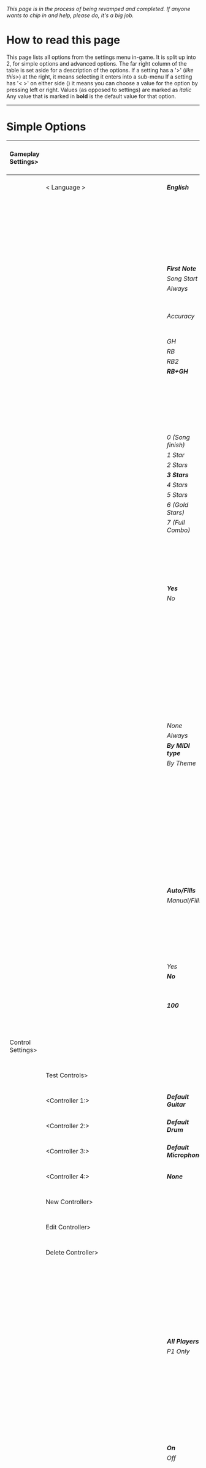 _This page is in the process of being revamped and completed._
_If anyone wants to chip in and help, please do, it's a big job._

# How to read this page #
This page lists all options from the settings menu in-game. It is split up into 2, for simple options and advanced options.
The far right column of the table is set aside for a description of the options.
If a setting has a '>' (_like this>_) at the right, it means selecting it enters into a sub-menu
If a setting has '< >' on either side (_<like this>_) it means you can choose a value for the option by pressing left or right.
Values (as opposed to settings) are marked as _italic_
Any value that is marked in **bold** is the default value for that option.

<a href='Hidden comment: 
||Required junk to keep this below the Left google content ||
|| Don"t remove this so it works right.||  ||
'></a>


---

# Simple Options #
| Gameplay Settings>   |                          |                          |                      | Settings that affect the rules of the game. |
|:---------------------|:-------------------------|:-------------------------|:---------------------|:--------------------------------------------|
|                      |< Language >              | _**English**_              |                      | Change the game language!                   |
|                      |<Drum Miss Penalty>       |                          |                      | Determines when drum hits count as misses: When the song begins, after the first note, or always. |
|                      |                          | _**First Note**_           |                      |                                             |
|                      |                          | _Song Start_             |                      |                                             |
|                      |                          | _Always_                 |                      |                                             |
|                      |<Star Scoring Style>      |                          |                      |                                             |
|                      |                          | _Accuracy_               |                      | Sets which system to use to calculate your star score   |
|                      |                          | _GH_                     |                      |                                             |
|                      |                          | _RB_                     |                      |                                             |
|                      |                          | _RB2_                    |                      |                                             |
|                      |                          | _**RB+GH**_                |                      |                                             |
|                      |<Career Mode Advance>     |                          |                      | Determine how many stars are needed on a song before it is unlocked in career mode |
|                      |                          | _0 (Song finish)_        |                      |                                             |
|                      |                          | _1 Star_                 |                      |                                             |
|                      |                          | _2 Stars_                |                      |                                             |
|                      |                          | _**3 Stars**_              |                      |                                             |
|                      |                          | _4 Stars_                |                      |                                             |
|                      |                          | _5 Stars_                |                      |                                             |
|                      |                          | _6 (Gold Stars)_         |                      |                                             |
|                      |                          | _7 (Full Combo)_         |                      |                                             |
|                      |<Countdown on Resume>     |                          |                      | If enabled, there will be a three second countdown when you unpause |
|                      |                          | _**Yes**_                  |                      |                                             |
|                      |                          | _No_                     |                      |                                             |
|                      |<Sp Refill Mode>          |                          |                      | Sets whether you can earn more starpower while using it. In 'By MIDI Type', only MIDIs that mark RB-style sections whill use this. (This is set by the 'Gameplay' quickset) |
|                      |                          | _None_                   |                      |                                             |
|                      |                          | _Always_                 |                      |                                             |
|                      |                          | _**By MIDI type**_         |                      |                                             |
|                      |                          | _By Theme_               |                      |                                             |
|                      |<Drum SP>                 |                          |                      | Determines how drum starpower is activated when there are no drum fills. Auto will automatically activate when available, and Manual will wait for the 'Starpower' button to be pressed |
|                      |                          | _**Auto/Fills**_           |                      |                                             |
|                      |                          | _Manual/Fills_           |                      |                                             |
|                      |<Upload Highscores>       |                          |                      | If enabled, your high scores will be sent to the server to rank you against other players. |
|                      |                          | _Yes_                    |                      |                                             |
|                      |                          | _**No**_                   |                      |                                             |
|                      |<AV Delay>                | _**100**_                  |                      | Set your A/V delay. Unfortunately for now you have to use trial and error.   |
| Control Settings>    |                          |                          |                      | Create, delete, and edit your controls.     |
|                      | Test Controls>           |                          |                      | Go here to test your controllers.           |
|                      |<Controller 1:>           | _**Default Guitar**_       |                      | Select the controller for slot 1            |
|                      |<Controller 2:>           | _**Default Drum**_         |                      | Select the controller for slot 2            |
|                      |<Controller 3:>           | _**Default Microphone**_   |                      | Select the controller for slot 3            |
|                      |<Controller 4:>           | _**None**_                 |                      | Select the controller for slot 4            |
|                      | New Controller>          |                          |                      | Create a new controller to use              |
|                      | Edit Controller>         |                          |                      | Edit a controller you have created          |
|                      | Delete Controller>       |                          |                      | Delete a controller you have created        |
|                      |<Menu Navigation>         |                          |                      | Sets whether all players can navigate the menu, or only the controller set as Player 1 and the master keys. |
|                      |                          | _**All Players**_          |                      |                                             |
|                      |                          | _P1 Only_                |                      |                                             |
|                      |<Drum Navigation>         |                          |                      | If enabled, drum keys will be allowed to navigate menus. If not, only guitar keys and keyboard master keys will. |
|                      |                          | _**On**_                   |                      |                                             |
|                      |                          | _Off_                    |                      |                                             |
|                      |<Key Conflicts>           |                          |                      | Sets how the game handles key conflicts. 'Don't check' doesn't check, but conflicts will affect play. 'Notify' will inform you, but allow you to continue, and 'Enforce' will not allow you to exit the menu until all key conflicts have been resolved. |
|                      |                          | _Don't check_            |                      |                                             |
|                      |                          | _**Notify**_               |                      |                                             |
|                      |                          | _Enforce_                |                      |                                             |
| Display Settings>    |                          |                          |                      | Theme, neck, resolution, etc.               |
|                      |< Theme >                 |                          |                      | Sets the overall graphical feel of the game. You van find and download many more at fretsonfire.net |
|                      |<Video Resolution>        | _**640x480**_              |                      | Set the resolution of the game. In windowed mode, higher values mean a larger screen. |
|                      |<Fullscreen Mode>         |                          |                      | Play in either fullsctreen ('Yes') or windowed ('No') mode. |
|                      |                          | _**No**_                   |                      |                                             |
|                      |                          | _Yes_                    |                      |                                             |
|                      |<Stage Selection>         |                          |                      | Set the background for your stage. Default will use the default background and Blank puts you in a dark room. Probably a lot like the one you're in now. |
|                      |                          | _Blank_                  |                      |                                             |
|                      |                          | _Default_                |                      |                                             |
|                      |                          | _**Random**_               |                      |                                             |
|                      |<Graphical Submenus>      |                          |                      | Enable or disable the use of graphical submenus |
|                      |                          | _Disabled_               |                      |                                             |
|                      |                          | _**Enabled**_              |                      |                                             |
|                      | Choose Default Neck>     |                          |                      | Choose your default neck. You still have to choose which neck you use for your character in the character select screen. |
|                      | In-Game Display Settings>|                          |                      | Change what and where things appear in-game. |
|                      |                          |<Show stars In-Game>      |                      | Sets whether or not to show your star score as you play. 'By Theme' leaves it to the theme creator. |
|                      |                          |                          | _**By Theme**_         |                                             |
|                      |                          |                          | _On_                 |                                             |
|                      |                          |                          | _Off_                |                                             |
|                      |                          |<Show Hit Accuracy>       |                      | Shows how accurate you note hits are. Numeric will give a time in milliseconds, and Friendly will use English to inform you. Both will show, well, both. Useful for determining your A/V delay. |
|                      |                          |                          | _Both_               |                                             |
|                      |                          |                          | _**Friendly**_         |                                             |
|                      |                          |                          | _Off_                |                                             |
|                      |                          |                          | _Numeric_            |                                             |
|                      |                          |<Show In-Game Stats>      |                      | Sets whether or not to show detailed stats as you play. 'By Theme' leaves it to the theme creator |
|                      |                          |                          | _By Theme_           |                                             |
|                      |                          |                          | _**Off**_              |                                             |
|                      |                          |                          | _On_                 |                                             |
|                      |                          |<Time Display Format>     |                      | Sets whether the song time is displayed as time elapsed, time remaining, or not at all |
|                      |                          |                          | _**Countdown**_        |                                             |
|                      |                          |                          | _Elapsed_            |                                             |
|                      |                          |                          | _Off_                |                                             |
|                      |                          |<Show at Song Start>      |                      | Sets whether to show a countdown or your name and part at the song's start. |
|                      |                          |                          | _**Countdown**_        |                                             |
|                      |                          |                          | _Part_               |                                             |
| Audio Settings>      |                           |                          |                      | Volume controls, etc.                       |
|                      | Volume Settings>         |                          |                      | Change the volume of game sounds.           |
|                      |                          | <Active Track Volume>    | _**10/10**_           | Volume of the parts you are playing.        |
|                      |                          | <Background Volume>      | _**08/10**_            | Volume of the parts you are not playing.    |
|                      |                          | <Screw-Up Sounds>        |                      | How loud should the sound of your screwing up be? Very. |
|                      |                          |                          | _Off_                |                                             |
|                      |                          |                          | _**Quiet**_            |                                             |
|                      |                          |                          | _Loud_               |                                             |
|                      |                          |                          | _Painful_            |                                             |
|                      |                          | <Miss Volume>            | _**02/10**_            | Set the volume of the active track when you miss a note. |
|                      |                          | <Single Track Miss>      | _**09/10**_            | When playing a song with only a single track, this sets the volume of the track when you miss a note. |
|                      |                          | <Crowd Volume>           | _**08/10**_            | Set the volume of the crowd                 |
|                      |                          | <Kill Volume>            | _**00/10**_            | Set the volume when using killswitch        |
|                      |                          | <SFX Volume>             | _**07/10**_            | Sets the volume of various sound effects    |
|                      |                          | <Menu Volume>            | _**06/10**_            | Set the volume of the background menu music |
|                      |<Starpower Claps>         |                          |                      | Enables a clapping sound effect to be used on the beats in Starpower |
|                      |                          | _**Off**_                  |                      |                                             |
|                      |                          | _On_                     |                      |                                             |
|                      |<Practice Beat Claps>     |                          |                      | Enables clap sound effects on every beat in practice mode. |
|                      |                          | _**Off**_                  |                      |                                             |
|                      |                          | _On_                     |                      |                                             |
|                      |<Effects Mode>            |                          |                      | Sets whether to use a killswitch or pitchbend as the effect on your whammy |
|                      |                          | _**Killswitch**_           |                      |                                             |
|                      |                          | _Pitchbend_              |                      |                                             |
|                      |<Crowd Cheers>            |                          |                      | Sets when the crowd will cheer for you (if a crowd.ogg is present). 'During SP' will have them sing along in Starpower, ad 'During SP & Green' will have them cheering both in SP and when your rock meter is above 2/3 |
|                      |                          | _**During SP Only**_       |                      |                                             |
|                      |                          | _During SP & Green_      |                      |                                             |
|                      |                          | _Always On_              |                      |                                             |
|                      |                          | _Off (Disabled)_         |                      |                                             |
| Setlisy Settings>    |                          |                          |                      | Settings that affect the setlist            |
|                      | _**WIP**_                  |                          |                      |                                             |
| Mods, Cheats, AI>    |                          |                          |                      | Set Jurgen to play for you, or other cheats |
|                      | _**WIP**_                  |                          |                      |                                             |
| FoFiX Credits>       |                          |                          |                      | See who made this game.                     |
| Quickset>            |                          |                          |                      | A quick way to set many advanced settings.  |
|                      | _**WIP**_                  |                          |                      |                                             |
| See Advanced Options |                          |                          |                      | Switches to the Advanced settings menu described below _(coming soon)_ |



<a href='Hidden comment: 
WIP:
||                      ||Fretboard Settings        ||Point of View            ||Theme  ||    ||
||                      ||                    ||                    ||FoF  ||    ||
||                      ||                    ||                    ||GH2  ||    ||
||                      ||                    ||                    ||GH3  ||    ||
||                      ||                    ||                    ||Rock Band  ||    ||
||                      ||                    ||                    ||Rock Rev  ||    ||
||                      ||                    ||Missed Notes            ||Keep on Going  ||    ||
||                      ||                    ||                    ||Disappear  ||    ||
||                      ||                    ||Board Speed Mode        ||BPM & Diff  ||    ||
||                      ||                    ||                    ||BPM  ||    ||
||                      ||                    ||                    ||Difficulty  ||    ||
||                      ||                    ||                    ||Percentage  ||    ||
||                      ||                    ||Board Speed Percent         ||10-400  ||    ||
||                      ||                    ||Large Drum Neck            ||Toggle extra wide drumneck  ||    ||
||                      ||                    ||Bass Groove Neck        ||Overlay  ||    ||
||                      ||                    ||                    ||Replace  ||    ||
||                      ||                    ||                    ||Off  ||    ||
||                      ||                    ||Guitar Solo Neck        ||Overlay  ||    ||
||                      ||                    ||                    ||Replace  ||    ||
||                      ||                    ||                    ||Off  ||    ||
||                      ||                    ||Inc. Neck Mode            ||Start & End  ||    ||
||                      ||                    ||                    ||Start Only  ||    ||
||                      ||                    ||                    ||Off  ||    ||
||                      ||                    ||Change Neck Transparency    ||All Necks  ||    ||
||                      ||                    ||                    ||Main Neck  ||    ||
||                      ||                    ||                    ||Solo Neck  ||    ||
||                      ||                    ||                    ||Bass Groove Neck  ||    ||
||                      ||                    ||                    ||Fail Neck  ||    ||
||                      ||                    ||                    ||Overlay Neck  ||    ||
||                      ||Advanced Gameplay Settings  ||Note Hitwindow ||      ||    ||
||                      ||                    ||Star Updates ||      ||    ||
||                      ||                    ||Bass Groove ||      ||    ||
||                      ||                    ||Loading Phrases ||      ||    ||
||                      ||                    ||Stat Decimal Places ||      ||    ||
||                      ||                    ||Ignore Open Strums ||      ||    ||
||                      ||                    ||Big Rock Endings ||      ||    ||
||                      ||                    ||SP Mode ||      ||    ||
||                      ||                    ||Party Mode Timer ||      ||    ||
||                      ||                    ||Remember Play Count ||      ||    ||
||                      ||                    ||Pause on Loss of Focus ||      ||    ||
||                      ||HOPO Settings               || ||      ||    ||
'></a>

# NIL Show Next Score #
_(Created: v3.120 alpha [r1227](https://code.google.com/p/fofix/source/detail?r=1227))_
setting under (advanced menu version): Setlist Options -> NIL Show
Next Score

  * "Off" (default) - will show "NIL" for songs without the currently selected
difficulty in the songlist
  * "Auto" - will replace "NIL" score listing with the next available song
difficulty's score (for example, a custom song with only Hard and Expert difficulties
available would show the Hard score if the user was looking at Easy, Medium, or Hard
scores).